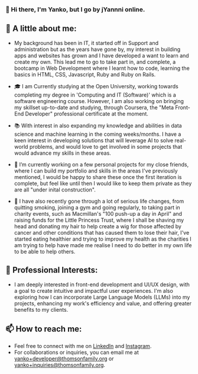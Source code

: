 ### 👋 Hi there, I'm Yanko, but I go by jYannni online.

## 🌱 A little about me:
- My background has been in IT, it started off in Support and administration but as the years have gone by, my interest in building apps and websites has grown and I have developed a want to learn and create my own. This lead me to go to take part in, and complete, a bootcamp in Web Development where I learnt how to code, learning the basics in HTML, CSS, Javascript, Ruby and Ruby on Rails.

- 🎓 I am Currently studying at the Open University, working towards completing my degree in 'Computing and IT (Software)' which is a software engineering course. However, I am also working on bringing my skillset up-to-date and studying, through Coursera, the "Meta Front-End Developer" professional certificate at the moment.

- 📚 With interest in also expanding my knowledge and abilities in data science and machine learning in the coming weeks/months. I have a keen interest in developing solutions that will leverage AI to solve real-world problems, and would love to get involved in some projects that would advance my skills in these areas. 
  
- 🔭 I’m currently working on a few personal projects for my close friends, where I can build my portfolio and skills in the areas I've previously mentioned, I would be happy to share these once the first iteration is complete, but feel like until then I would like to keep them private as they are all "under inital construction".
  
- 👟 I have also recently gone through a lot of serious life changes, from quitting smoking, joining a gym and going regularly, to taking part in charity events, such as Macmillan's "100 push-up a day in April" and raising funds for the Little Princess Trust, where I shall be shaving my head and donating my hair to help create a wig for those affected by cancer and other conditions that has caused them to lose their hair, I've started eating healthier and trying to improve my health as the charities I am trying to help have made me realise I need to do better in my own life to be able to help others.

## 💼 Professional Interests:
- I am deeply interested in front-end development and UI/UX design, with a goal to create intuitive and impactful user experiences. I'm also exploring how I can incorporate Large Language Models (LLMs) into my projects, enhancing my work's efficiency and value, and offering greater benefits to my clients.

## 📫 How to reach me:
- Feel free to connect with me on [LinkedIn](https://www.linkedin.com/Yanko.Thomson) and [Instagram](https://www.instagram.com/jYannni.developer).
- For collaborations or inquiries, you can email me at [yanko+developer@thomsonfamily.org](mailto:yanko+developer@thomsonfamily.org) or [yanko+inquiries@thomsonfamily.org](mailto:yanko+inquiries@thomsonfamily.org).


<!--
**jYannni/jYannni** is a ✨ _special_ ✨ repository because its `README.md` (this file) appears on your GitHub profile.

Here are some ideas to get you started:

- 💬 Ask me about ...
- 📫 How to reach me: ...
- ⚡ Fun fact: ...
### 👋 Hi there, I'm Yanko, but I go by jYannni online.

## 🌱 A little about me:
- My background has been in IT, starting off in Support and Administration. Over the years,
  my interest in building apps and websites has grown, leading me to learn and create my own.
- This led me to participate in and complete a bootcamp in Web Development, where I learned
  the basics of HTML, CSS, Javascript, Ruby, and Ruby on Rails.

- 🎓 I am currently studying at the Open University, working towards completing my degree in
  'Computing and IT (Software)', a software engineering course. Additionally, I am working on
  the "Meta Front-End Developer" professional certificate through Coursera.

- 📚 I'm also interested in expanding my knowledge in data science and machine learning. I'm
  keen on developing solutions that leverage AI to solve real-world problems and am eager to
  get involved in projects that advance my skills in these areas.

- 🔭 I’m currently working on a few personal projects for some of my close friends. These
  projects are under initial construction, and I look forward to sharing them once the first
  iteration is complete.

- 👟 On a personal note, I've recently undergone significant life changes, including quitting
smoking, joining a gym, and participating in charity events such as Macmillan's "100 push-up
a day in April" and raising funds for the Little Princess Trust. This journey has inspired me
to live healthier and realize the importance of improving my own life to better assist others.

## 💼 Professional Interests:
- I am interested in front-end development and UI/UX design, aiming to create intuitive and impactful user experiences. While learning about how I can utilise LLMs, building them into my projects to further advance my projects, portfolio and therefore my clients efficiency and value.

## 📫 How to reach me:
- Feel free to connect with me on [LinkedIn](https://www.linkedin.com/Yanko.Thomson) and [Instagram](https://www.instagram.com/jYannni.developer).
- You can also email me at [yanko+developer@thomsonfamily.org](mailto:yanko+developer@thomsonfamily.org) for collaborations or [yanko+inquiries@thomsonfamily.org](mailto:yanko+inquiries@thomsonfamily.org)inquiries.
-->
